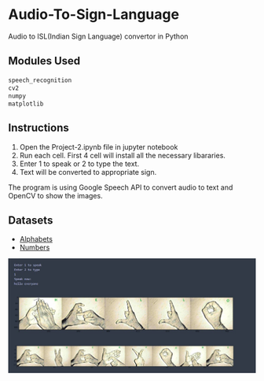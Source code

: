 # Audio-To-Sign-Language
Audio to ISL(Indian Sign Language) convertor in Python

## Modules Used

```
speech_recognition
cv2
numpy
matplotlib
```

## Instructions

1. Open the Project-2.ipynb file in jupyter notebook
2. Run each cell. First 4 cell will install all the necessary libararies.
3. Enter 1 to speak or 2 to type the text.
4. Text will be converted to appropriate sign.

The program is using Google Speech API to convert audio to text and OpenCV to show the images.

## Datasets

* [Alphabets](http://www.talkinghands.co.in/)
* [Numbers](https://www.printablee.com/post_sign-language-numbers-1-100-chart-printables_313728/)


<img src="images\1.jpg">